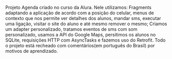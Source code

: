 Projeto Agenda criado no curso da Alura. Nele utilizamos: Fragments adaptando a aplicação de acordo com a posição do 
celular, menus de contexto que nos permite ver detalhes dos alunos, mandar sms, executar uma ligação, visitar o site
do aluno e até mesmo remover o mesmo; Criamos um adapter personalizado, tratamos eventos de sms com som personalizado, 
usamos a API do Google Maps, persitimos os alunos no SQLite, requisições HTTP com AsyncTasks e fazemos uso do Retrofit.
Todo o projeto está recheado com comentários(em português do Brasil) por motivos de aprendizado.
